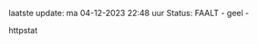 laatste update: 
ma 04-12-2023 22:48   uur 
Status: FAALT - geel - 
<div class="service Y">httpstat</div>